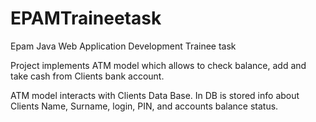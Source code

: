 # EPAMTraineetask
Epam Java Web Application Development Trainee task

Project implements ATM model which allows to check balance, add and take cash 
from Clients bank account. 

ATM model interacts with Clients Data Base. In DB is stored info about Clients
Name, Surname, login, PIN, and accounts balance status. 